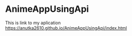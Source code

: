 # AnimeAppUsingApi
This is link to my aplication https://anutka2610.github.io/AnimeAppUsingApi/index.html
